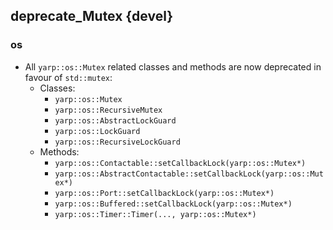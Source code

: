 deprecate_Mutex {devel}
---------------

### os

* All `yarp::os::Mutex` related classes and methods are now deprecated in favour
  of `std::mutex`:
  * Classes:
    * `yarp::os::Mutex`
    * `yarp::os::RecursiveMutex`
    * `yarp::os::AbstractLockGuard`
    * `yarp::os::LockGuard`
    * `yarp::os::RecursiveLockGuard`
  * Methods:
    * `yarp::os::Contactable::setCallbackLock(yarp::os::Mutex*)`
    * `yarp::os::AbstractContactable::setCallbackLock(yarp::os::Mutex*)`
    * `yarp::os::Port::setCallbackLock(yarp::os::Mutex*)`
    * `yarp::os::Buffered::setCallbackLock(yarp::os::Mutex*)`
    * `yarp::os::Timer::Timer(..., yarp::os::Mutex*)`

